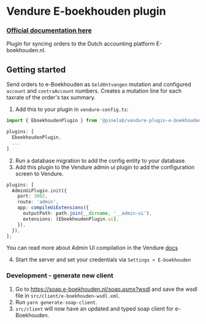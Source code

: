 # Vendure E-boekhouden plugin

### [Official documentation here](https://plugins.pinelab.studio/plugin/vendure-plugin-e-boekhouden)

Plugin for syncing orders to the Dutch accounting platform E-boekhouden.nl.

## Getting started

Send orders to e-Boekhouden as `GeldOntvangen` mutation and configured `account` and `contraAccount` numbers. Creates a
mutation line for each taxrate of the order's tax summary.

1. Add this to your plugin in `vendure-config.ts`:

```ts
import { EboekhoudenPlugin } from '@pinelab/vendure-plugin-e-boekhouden'

plugins: [
  EboekhoudenPlugin,
  ...
]
```

2. Run a database migration to add the config entity to your database.
3. Add this plugin to the Vendure admin ui plugin to add the configuration screen to Vendure.

```ts
plugins: [
  AdminUiPlugin.init({
    port: 3002,
    route: 'admin',
    app: compileUiExtensions({
      outputPath: path.join(__dirname, '__admin-ui'),
      extensions: [EboekhoudenPlugin.ui],
    }),
  }),
];
```

You can read more about Admin UI compilation in the Vendure
[docs](https://www.vendure.io/docs/plugins/extending-the-admin-ui/#compiling-as-a-deployment-step)

4. Start the server and set your credentials via `Settings > E-boekhouden`

### Development - generate new client

1. Go to https://soap.e-boekhouden.nl/soap.asmx?wsdl and save the wsdl file in `src/client/e-boekhouden-wsdl.xml`.
2. Run `yarn generate-soap-client`.
3. `src/client` will now have an updated and typed soap client for e-Boekhouden.
